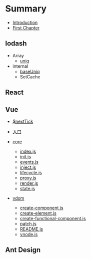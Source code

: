# Summary

* [Introduction](README.md)
* [First Chapter](chapter1.md)

## lodash

* Array
  * [uniq](lodash/uniq.md)
* internal
  * [baseUniq](/lodash/interenal/baseuniq.md)
  * SetCache

## React

## Vue

* [$nextTick](vue/nexttick.md)
* [入口](/vue/entry.md)
* [core](/vue/core/README.md)
  * [index.js](/vue/core/index.md)
  * [init.js](/vue/core/init.md)
  * [events.js](/vue/core/events.md)
  * [inject.js](/vue/core/inject.md)
  * [lifecycle.js](/vue/core/lifecycle.md)
  * [proxy.js](/vue/core/proxy.md)
  * [render.js](/vue/core/render.md)
  * [state.js](/vue/core/state.md)

* [vdom](/vue/core/README.md)
  * [create-component.js](/vue/vdom/create-component.md)
  * [create-element.js](/vue/vdom/create-element.md)
  * [create-functional-component.js](/vue/vdom/create-functional-component.md)
  * [patch.js](/vue/vdom/patch.md)
  * [README.js](/vue/vdom/README.md)
  * [vnode.js](/vue/vdom/vnode.md)

## Ant Design



